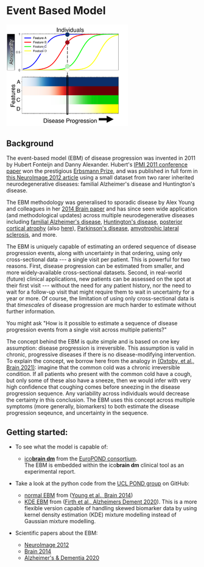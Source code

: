 # Event Based Model

<img src="../../_static/img/ebm.png" width="320px" alt="EBM from (Oxtoby et al., Brain 2021)">

## Background
The event-based model (EBM) of disease progression was invented in 2011 by Hubert Fonteijn and Danny Alexander. Hubert's [IPMI 2011 conference paper](https://doi.org/10.1007/978-3-642-22092-0_61) won the prestigious [Erbsmann Prize](https://en.wikipedia.org/wiki/Information_Processing_in_Medical_Imaging#Past_Francois_Erbsmann_Prize_Winners), and was published in full form in [this NeuroImage 2012 article](https://doi.org/10.1016/j.neuroimage.2012.01.062) using a small dataset from two rarer inherited neurodegenerative diseases: familial Alzheimer's disease and Huntington's disease. 

The EBM methodology was generalised to sporadic disease by Alex Young and colleagues in her [2014 Brain paper](https://doi.org/10.1093/brain/awu176) and has since seen wide application (and methodological updates) across multiple neurodegenerative diseases including [familial Alzheimer's disease](https://doi.org/10.1093/brain/amy050), [Huntington's disease](https://doi.org/10.1002/acn3.558), [posterior cortical atrophy](https://doi.org/10.1093/brain/awz136) (also [here](https://doi.org/10.1002/alz.12083)), [Parkinson's disease](https://doi.org/10.1093/brain/awaa461), [amyotrophic lateral sclerosis](https://doi.org/10.1002/acn3.51035), and more.

The EBM is uniquely capable of estimating an ordered sequence of disease progression events, along with uncertainty in that ordering, using only cross-sectional data --- a single visit per patient. This is powerful for two reasons. First, disease progression can be estimated from smaller, and more widely-available cross-sectional datasets. Second, in real-world (future) clinical applications, new patients can be assessed on the spot at their first visit --- without the need for any patient history, nor the need to wait for a follow-up visit that might require them to wait in uncertainty for a year or more. Of course, the limitation of using only cross-sectional data is that _timescales_ of disease progression are much harder to estimate without further information.

You might ask "How is it possible to estimate a sequence of disease progression events from a single visit across multiple patients?"

The concept behind the EBM is quite simple and is based on one key assumption: disease progression is irreversible. This assumption is valid in chronic, progressive diseases if there is no disease-modifying intervention. To explain the concept, we borrow here from the analogy in [(Oxtoby, et al., Brain 2021)](https://doi.org/10.1093/brain/awaa461): imagine that the common cold was a chronic irreversible condition. If all patients who present with the common cold have a cough, but only some of these also have a sneeze, then we would infer with very high confidence that coughing comes before sneezing in the disease progression sequence. Any variability across individuals would decrease the certainty in this conclusion. The EBM uses this concept across multiple symptoms (more generally, biomarkers) to both estimate the disease progression seqeunce, and uncertainty in the sequence.

## Getting started:

- To see what the model is capable of:
  - [ico**brain dm**](https://icometrix.com/services/icobrain-dm) from the [EuroPOND consortium](http://europond.eu).<br/>
  The EBM is embedded within the ico**brain dm** clinical tool as an experimental report.

- Take a look at the python code from the [UCL POND group](https://github.com/ucl-pond) on GitHub:
  - [normal EBM](https://github.com/ucl-pond/ebm) from ([Young et al., Brain 2014](https://doi.org/10.1093/brain/awu176))
  - [KDE EBM](https://github.com/noxtoby/kde_ebm_open) from ([Firth et al., Alzheimers Dement 2020](https://doi.org/10.1002/alz.12083)). This is a more flexible version capable of handling skewed biomarker data by using kernel density estimation (KDE) mixture modelling instead of Gaussian mixture modelling.

- Scientific papers about the EBM:
  - [NeuroImage 2012](https://doi.org/10.1016/j.neuroimage.2012.01.062)
  - [Brain 2014](https://doi.org/10.1093/brain/awu176)
  - [Alzheimer's & Dementia 2020](https://doi.org/10.1002/alz.12083)
